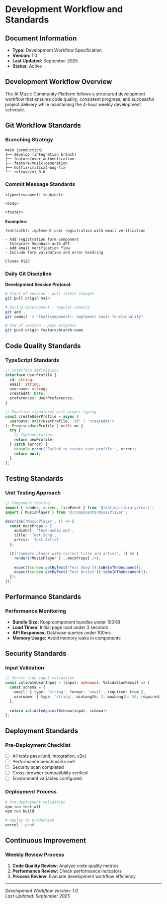 # Development Workflow and Standards

## Document Information
- **Type:** Development Workflow Specification
- **Version:** 1.0
- **Last Updated:** September 2025
- **Status:** Active

## Development Workflow Overview

The AI Music Community Platform follows a structured development workflow that ensures code quality, consistent progress, and successful project delivery while maintaining the 4-hour weekly development schedule.

## Git Workflow Standards

### Branching Strategy
```
main (production)
├── develop (integration branch)
├── feature/user-authentication
├── feature/music-generation
├── hotfix/critical-bug-fix
└── release/v1.0.0
```

### Commit Message Standards
```
<type>(<scope>): <subject>

<body>

<footer>
```

**Examples:**
```
feat(auth): implement user registration with email verification

- Add registration form component
- Integrate Supabase auth API
- Add email verification flow
- Include form validation and error handling

Closes #123
```

### Daily Git Discipline
**Development Session Protocol:**
```bash
# Start of session - pull latest changes
git pull origin main

# During development - regular commits
git add .
git commit -m "feat(component): implement basic functionality"

# End of session - push progress
git push origin feature/branch-name
```

## Code Quality Standards

### TypeScript Standards
```typescript
// Interface definitions
interface UserProfile {
  id: string;
  email: string;
  username: string;
  createdAt: Date;
  preferences: UserPreferences;
}

// Function signatures with proper typing
const createUserProfile = async (
  userData: Omit<UserProfile, 'id' | 'createdAt'>
): Promise<UserProfile | null> => {
  try {
    // Implementation
    return newProfile;
  } catch (error) {
    console.error('Failed to create user profile:', error);
    return null;
  }
};
```

## Testing Standards

### Unit Testing Approach
```typescript
// Component testing
import { render, screen, fireEvent } from '@testing-library/react';
import { MusicPlayer } from '@/components/MusicPlayer';

describe('MusicPlayer', () => {
  const mockProps = {
    audioUrl: 'test-audio.mp3',
    title: 'Test Song',
    artist: 'Test Artist'
  };

  it('renders player with correct title and artist', () => {
    render(<MusicPlayer {...mockProps} />);
    
    expect(screen.getByText('Test Song')).toBeInTheDocument();
    expect(screen.getByText('Test Artist')).toBeInTheDocument();
  });
});
```

## Performance Standards

### Performance Monitoring
- **Bundle Size:** Keep component bundles under 100KB
- **Load Times:** Initial page load under 3 seconds
- **API Responses:** Database queries under 100ms
- **Memory Usage:** Avoid memory leaks in components

## Security Standards

### Input Validation
```typescript
// Server-side input validation
const validateUserInput = (input: unknown): ValidationResult => {
  const schema = {
    email: { type: 'string', format: 'email', required: true },
    username: { type: 'string', minLength: 3, maxLength: 30, required: true }
  };
  
  return validateAgainstSchema(input, schema);
};
```

## Deployment Standards

### Pre-Deployment Checklist
- [ ] All tests pass (unit, integration, e2e)
- [ ] Performance benchmarks met
- [ ] Security scan completed
- [ ] Cross-browser compatibility verified
- [ ] Environment variables configured

### Deployment Process
```bash
# Pre-deployment validation
npm run test:all
npm run build

# Deploy to production
vercel --prod
```

## Continuous Improvement

### Weekly Review Process
1. **Code Quality Review:** Analyze code quality metrics
2. **Performance Review:** Check performance indicators
3. **Process Review:** Evaluate development workflow efficiency

---

*Development Workflow Version: 1.0*  
*Last Updated: September 2025*
